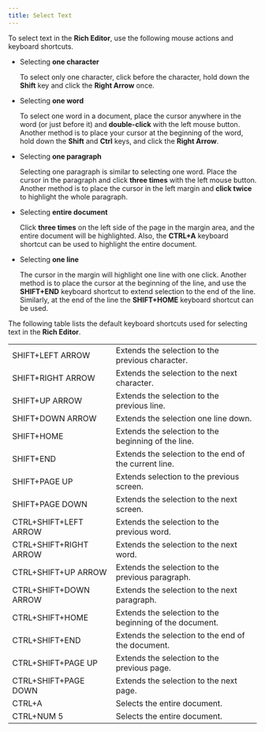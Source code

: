 ```yaml
---
title: Select Text
---
```

To select text in the **Rich Editor**, use the following mouse actions and keyboard shortcuts.
* Selecting **one character**
	
	To select only one character, click before the character, hold down the **Shift** key and click the **Right Arrow** once.
* Selecting **one word**
	
	To select one word in a document, place the cursor anywhere in the word (or just before it) and **double-click** with the left mouse button. Another method is to place your cursor at the beginning of the word, hold down the **Shift** and **Ctrl** keys, and click the **Right Arrow**.
* Selecting **one paragraph**
	
	Selecting one paragraph is similar to selecting one word. Place the cursor in the paragraph and click **three times** with the left mouse button. Another method is to place the cursor in the left margin and **click twice** to highlight the whole paragraph.
* Selecting **entire document**
	
	Click **three times** on the left side of the page in the margin area, and the entire document will be highlighted.  Also, the **CTRL+A** keyboard shortcut can be used to highlight the entire document.
* Selecting **one line**
	
	The cursor in the margin will highlight one line with one click. Another method is to place the cursor at the beginning of the line, and use the **SHIFT+END** keyboard shortcut to extend selection to the end of the line. Similarly, at the end of the line the **SHIFT+HOME** keyboard shortcut can be used.

The following table lists the default keyboard shortcuts used for selecting text in the **Rich Editor**.

|  |  |
|---|---|
| SHIFT+LEFT ARROW | Extends the selection to the previous character. |
| SHIFT+RIGHT ARROW | Extends the selection to the next character. |
| SHIFT+UP ARROW | Extends the selection to the previous line. |
| SHIFT+DOWN ARROW | Extends the selection one line down. |
| SHIFT+HOME | Extends the selection to the beginning of the line. |
| SHIFT+END | Extends the selection to the end of the current line. |
| SHIFT+PAGE UP | Extends selection to the previous screen. |
| SHIFT+PAGE DOWN | Extends the selection to the next screen. |
| CTRL+SHIFT+LEFT ARROW | Extends the selection to the previous word. |
| CTRL+SHIFT+RIGHT ARROW | Extends the selection to the next word. |
| CTRL+SHIFT+UP ARROW | Extends the selection to the previous paragraph. |
| CTRL+SHIFT+DOWN ARROW | Extends the selection to the next paragraph. |
| CTRL+SHIFT+HOME | Extends the selection to the beginning of the document. |
| CTRL+SHIFT+END | Extends the selection to the end of the document. |
| CTRL+SHIFT+PAGE UP | Extends the selection to the previous page. |
| CTRL+SHIFT+PAGE DOWN | Extends the selection to the next page. |
| CTRL+A | Selects the entire document. |
| CTRL+NUM 5 | Selects the entire document. |